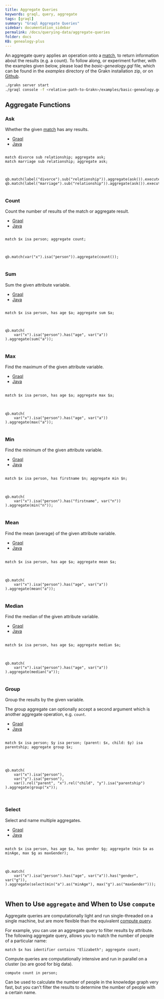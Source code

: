 ```yaml
---
title: Aggregate Queries
keywords: graql, query, aggregate
tags: [graql]
summary: "Graql Aggregate Queries"
sidebar: documentation_sidebar
permalink: /docs/querying-data/aggregate-queries
folder: docs
KB: genealogy-plus
---
```


An aggregate query applies an operation onto a [match](./match-clause), to return information about the results (e.g. a count). To follow along, or experiment further, with the examples given below, please load the *basic-genealogy.gql* file, which can be found in the *examples* directory of the Grakn installation zip, or on [Github](https://github.com/graknlabs/grakn/blob/master/grakn-dist/src/examples/basic-genealogy.gql).

```bash
./grakn server start
./graql console -f <relative-path-to-Grakn>/examples/basic-genealogy.gql
```



## Aggregate Functions

### Ask

Whether the given [match](./match-clause) has any results.

<ul id="profileTabs" class="nav nav-tabs">
    <li class="active"><a href="#shell-ask" data-toggle="tab">Graql</a></li>
    <li><a href="#java-ask" data-toggle="tab">Java</a></li>
</ul>

<div class="tab-content">
<div role="tabpanel" class="tab-pane active" id="shell-ask">
<pre class="language-graql">
<code>
match divorce sub relationship; aggregate ask;
match marriage sub relationship; aggregate ask;
</code>
</pre>
</div>
<div role="tabpanel" class="tab-pane" id="java-ask">
<pre class="language-java">
<code>
qb.match(label("divorce").sub("relationship")).aggregate(ask()).execute();
qb.match(label("marriage").sub("relationship")).aggregate(ask()).execute();
</code>
</pre>
</div> <!-- tab-pane -->
</div> <!-- tab-content -->

### Count

Count the number of results of the match or aggregate result.

<ul id="profileTabs" class="nav nav-tabs">
    <li class="active"><a href="#shell1" data-toggle="tab">Graql</a></li>
    <li><a href="#java1" data-toggle="tab">Java</a></li>
</ul>

<div class="tab-content">
<div role="tabpanel" class="tab-pane active" id="shell1">
<pre class="language-graql">
<code>
match $x isa person; aggregate count;
</code>
</pre>
</div>
<div role="tabpanel" class="tab-pane" id="java1">
<pre class="language-java">
<code>
qb.match(var("x").isa("person")).aggregate(count());
</code>
</pre>
</div> <!-- tab-pane -->
</div> <!-- tab-content -->

### Sum

Sum the given attribute variable.

<ul id="profileTabs" class="nav nav-tabs">
    <li class="active"><a href="#shell2" data-toggle="tab">Graql</a></li>
    <li><a href="#java2" data-toggle="tab">Java</a></li>
</ul>

<div class="tab-content">
<div role="tabpanel" class="tab-pane active" id="shell2">
<pre class="language-graql">
<code>
match $x isa person, has age $a; aggregate sum $a;
</code>
</pre>
</div>
<div role="tabpanel" class="tab-pane" id="java2">
<pre class="language-java">
<code>
qb.match(
    var("x").isa("person").has("age", var("a"))
).aggregate(sum("a"));
</code>
</pre>
</div> <!-- tab-pane -->
</div> <!-- tab-content -->

### Max

Find the maximum of the given attribute variable.

<ul id="profileTabs" class="nav nav-tabs">
    <li class="active"><a href="#shell3" data-toggle="tab">Graql</a></li>
    <li><a href="#java3" data-toggle="tab">Java</a></li>
</ul>

<div class="tab-content">
<div role="tabpanel" class="tab-pane active" id="shell3">
<pre class="language-graql"> <code>
match $x isa person, has age $a; aggregate max $a;
</code>
</pre>
</div>
<div role="tabpanel" class="tab-pane" id="java3">
<pre class="language-java"> <code>
qb.match(
    var("x").isa("person").has("age", var("a"))
).aggregate(max("a"));
</code>
</pre>
</div> <!-- tab-pane -->
</div> <!-- tab-content -->

### Min

Find the minimum of the given attribute variable.

<ul id="profileTabs" class="nav nav-tabs">
    <li class="active"><a href="#shell4" data-toggle="tab">Graql</a></li>
    <li><a href="#java4" data-toggle="tab">Java</a></li>
</ul>

<div class="tab-content">
<div role="tabpanel" class="tab-pane active" id="shell4">
<pre class="language-graql"> <code>
match $x isa person, has firstname $n; aggregate min $n;
</code>
</pre>
</div>
<div role="tabpanel" class="tab-pane" id="java4">
<pre class="language-java"> <code>
qb.match(
    var("x").isa("person").has("firstname", var("n"))
).aggregate(min("n"));
</code>
</pre>
</div> <!-- tab-pane -->
</div> <!-- tab-content -->

### Mean

Find the mean (average) of the given attribute variable.

<ul id="profileTabs" class="nav nav-tabs">
    <li class="active"><a href="#shell5" data-toggle="tab">Graql</a></li>
    <li><a href="#java5" data-toggle="tab">Java</a></li>
</ul>

<div class="tab-content">
<div role="tabpanel" class="tab-pane active" id="shell5">
<pre class="language-graql"> <code>
match $x isa person, has age $a; aggregate mean $a;
</code>
</pre>
</div>
<div role="tabpanel" class="tab-pane" id="java5">
<pre class="language-java"> <code>
qb.match(
    var("x").isa("person").has("age", var("a"))
).aggregate(mean("a"));
</code>
</pre>
</div> <!-- tab-pane -->
</div> <!-- tab-content -->

### Median

Find the median of the given attribute variable.

<ul id="profileTabs" class="nav nav-tabs">
    <li class="active"><a href="#shell6" data-toggle="tab">Graql</a></li>
    <li><a href="#java6" data-toggle="tab">Java</a></li>
</ul>

<div class="tab-content">
<div role="tabpanel" class="tab-pane active" id="shell6">
<pre class="language-graql"> <code>
match $x isa person, has age $a; aggregate median $a;
</code>
</pre>
</div>
<div role="tabpanel" class="tab-pane" id="java6">
<pre class="language-java"> <code>
qb.match(
    var("x").isa("person").has("age", var("a"))
).aggregate(median("a"));
</code>
</pre>
</div> <!-- tab-pane -->
</div> <!-- tab-content -->

### Group

Group the results by the given variable.

The group aggregate can optionally accept a second argument which is another
aggregate operation, e.g. `count`.

<ul id="profileTabs" class="nav nav-tabs">
    <li class="active"><a href="#shell7" data-toggle="tab">Graql</a></li>
    <li><a href="#java7" data-toggle="tab">Java</a></li>
</ul>

<div class="tab-content">
<div role="tabpanel" class="tab-pane active" id="shell7">
<pre class="language-graql"> <code>
match $x isa person; $y isa person; (parent: $x, child: $y) isa parentship; aggregate group $x;
</code>

</pre>
</div>
<div role="tabpanel" class="tab-pane" id="java7">
<pre class="language-java"> <code>
qb.match(
    var("x").isa("person"),
    var("y").isa("person"),
    var().rel("parent", "x").rel("child", "y").isa("parentship")
).aggregate(group("x"));
</code>

</pre>
</div> <!-- tab-pane -->
</div> <!-- tab-content -->

### Select

Select and name multiple aggregates.

<ul id="profileTabs" class="nav nav-tabs">
    <li class="active"><a href="#shell8" data-toggle="tab">Graql</a></li>
    <li><a href="#java8" data-toggle="tab">Java</a></li>
</ul>

<div class="tab-content">
<div role="tabpanel" class="tab-pane active" id="shell8">
<pre class="language-graql"> <code>
match $x isa person, has age $a, has gender $g; aggregate (min $a as minAge, max $g as maxGender);
</code>
</pre>
</div>
<div role="tabpanel" class="tab-pane" id="java8">
<pre class="language-java"> <code>
qb.match(
    var("x").isa("person").has("age", var("a")).has("gender", var("g")),
).aggregate(select(min("a").as("minAge"), max("g").as("maxGender")));
</code>
</pre>
</div> <!-- tab-pane -->
</div> <!-- tab-content -->

## When to Use `aggregate` and When to Use `compute`

Aggregate queries are computationally light and run single-threaded on a single machine, but are more flexible than the equivalent [compute query](../distributed-analytics/compute-queries).

For example, you can use an aggregate query to filter results by attribute. The following  aggregate query, allows you to match the number of people of a particular name:

```graql
match $x has identifier contains "Elizabeth"; aggregate count;
```

Compute queries are computationally intensive and run in parallel on a cluster (so are good for big data).

```graql
compute count in person;
```

Can be used to calculate the number of people in the knowledge graph very fast, but you can't filter the results to determine the number of people with a certain name.
